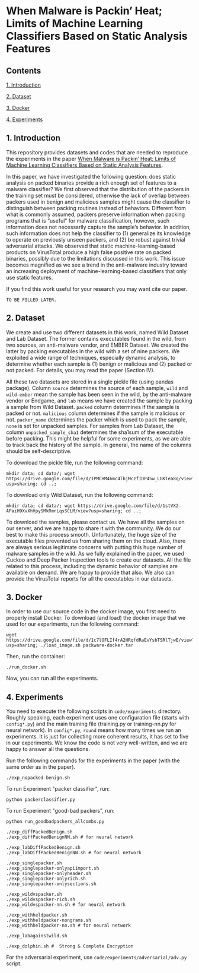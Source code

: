 # When Malware is Packin’ Heat; Limits of Machine Learning Classifiers Based on Static Analysis Features
## Contents

[1. Introduction](#1-introduction)

[2. Dataset](#2-dataset)

[3. Docker](#3-docker)

[4. Experiments](#4-experiments)

## 1. Introduction
This repository provides datasets and codes that are needed to reproduce the experiments in the paper [When Malware is Packin’ Heat; Limits of Machine Learning Classifiers Based on Static Analysis Features](https://github.com/ucsb-seclab/packware).

In this paper, we have investigated the following question: does static analysis on packed binaries provide a rich enough set of features to a malware classifier? We first observed that the distribution of the packers in the training set must be considered, otherwise the lack of overlap between packers used in benign and malicious samples might cause the classifier to distinguish between packing routines instead of behaviors. Different from what is commonly assumed, packers preserve information when packing programs that is “useful” for malware classification, however, such information does not necessarily capture the sample’s behavior. In addition, such information does not help the classifier to (1) generalize its knowledge to operate on previously unseen packers, and (2) be robust against trivial adversarial attacks. We observed that static machine-learning-based products on VirusTotal produce a high false positive rate on packed binaries, possibly due to the limitations discussed in this work. This issue becomes magnified as we see a trend in the anti-malware industry toward an increasing deployment of machine-learning-based classifiers that only use static features.

If you find this work useful for your research you may want cite our paper.
```
TO BE FILLED LATER.
```

## 2. Dataset
We create and use two different datasets in this work, named Wild Dataset and Lab Dataset.
The former contains executables found in the wild, from two sources, an anti-malware vendor, and EMBER Dataset.
We created the latter by packing executables in the wild with a set of nine packers.
We exploited a wide range of techniques, especially dynamic analysis, to determine whether each sample is (1) benign or malicious and (2) packed or not packed.
For details, you may read the paper (Section IV).

All these two datasets are stored in a single pickle file (using pandas package). Column ```source``` determines the source of each sample, ```wild``` and ```wild-ember``` mean the sample has been seen in the wild, by the anti-malware vendor or Endgame, and ```lab``` means we have created the sample by packing a sample from Wild Dataset.
```packed``` column determines if the sample is packed or not. ```malicious``` column determines if the sample is malicious or not. ```packer_name``` determines the packer which is used to pack the sample, ```none``` is set for unpacked samples. For samples from Lab Dataset, the column ```unpacked_sample_sha1``` determines the sha1sum of the executable before packing. This might be helpful for some experiments, as we are able to track back the history of the sample. In general, the name of the columns should be self-descriptive.

To download the pickle file, run the following command:
```
mkdir data; cd data/; wget https://drive.google.com/file/d/1PMCHM46mc4lhjMczfIDP45w_LGKTea8q/view?usp=sharing; cd ..; 
```
To download only Wild Dataset, run the following command:
```
mkdir data; cd data/; wget https://drive.google.com/file/d/1stVX2-APaiH9XvXhVpySMkRmnLqsSCLM/view?usp=sharing; cd ..; 
```

To download the samples, please contact us. We have all the samples on our server, and we are happy to share it with the community. We do our best to make this process smooth. Unfortunately, the huge size of the executable files prevented us from sharing them on the cloud. Also, there are always serious legitimate concerns with putting this huge number of malware samples in the wild.
As we fully explained in the paper, we used Cuckoo and Deep Packer Inspection tools to create our datasets. All the file related to this process, including the dynamic behavior of samples are available on demand. We are happy to provide that also.
We also can provide the VirusTotal reports for all the executables in our datasets.
## 3. Docker
In order to use our source code in the docker image, you first need to properly install Docker.
To download (and load) the docker image that we used for our experiments, run the following command:
```
wget https://drive.google.com/file/d/1c7lOFLIf4rA2HRqfdRaEvYsbTSRlTjwE/view?usp=sharing; ./load_image.sh packware-docker.tar
```
Then, run the container:
```
./run_docker.sh
```
Now, you can run all the experiments.
## 4. Experiments
You need to execute the following scripts in ```code/experiments``` directory. Roughly speaking, each experiment uses one configuration file (starts with ```config*.py```) and the main training file (training.py or training-nn.py for neural network).
In ```config*.py```, ```round``` means how many times we run an experiments. It is just for collecting more coherent results, it has set to five in our experiments.
We know the code is not very well-written, and we are happy to answer all the questions.

Run the following commands for the experiments in the paper (with the same order as in the paper).
```
./exp_nopacked-benign.sh
```

To run Experiment "packer classifier", run:
```
python packerclassifier.py
```

To run Experiment "good-bad packers", run:
```
python run_goodbadpackers_allcombs.py
```
```
./exp_diffPackedBenign.sh
./exp_diffPackedBenignNN.sh # for neural network
```
```
./exp_labDiffPackedBenign.sh
./exp_labDiffPackedBenignNN.sh # for neural network
```
```
./exp_singlepacker.sh
./exp_singlepacker-onlyapiimport.sh
./exp_singlepacker-onlyheader.sh
./exp_singlepacker-onlyrich.sh
./exp_singlepacker-onlysections.sh
```
```
./exp_wildvspacker.sh
./exp_wildvspacker-rich.sh
./exp_wildvspacker-nn.sh # for neural network
```
```
./exp_withheldpacker.sh
./exp_withheldpacker-nongrams.sh
./exp_withheldpacker-nn.sh # for neural network
```
```
./exp_labagainstwild.sh
```
```
./exp_dolphin.sh #  Strong & Complete Encryption
```

For the adversarial experiment, use ```code/experiments/adversarial/adv.py``` script.
